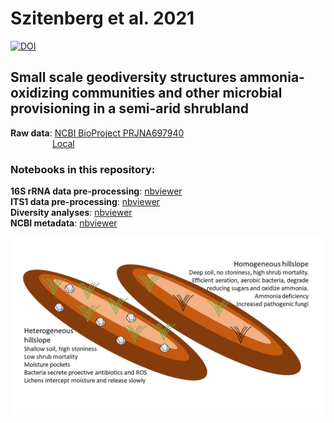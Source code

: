# Szitenberg et al. 2021
[![DOI](https://zenodo.org/badge/264662940.svg)](https://zenodo.org/badge/latestdoi/264662940)  
## Small scale geodiversity structures ammonia-oxidizing communities and other microbial provisioning in a semi-arid shrubland

**Raw data**: [NCBI BioProject PRJNA697940](https://www.ncbi.nlm.nih.gov/Traces/study/?query_key=1&WebEnv=MCID_6015342690079455542dd91f&o=sample_name_s%3Aa%3Bacc_s%3Aa)  
&nbsp;&nbsp;&nbsp;&nbsp;&nbsp;&nbsp;&nbsp;&nbsp;&nbsp;&nbsp;&nbsp;&nbsp;&nbsp;&nbsp;&nbsp;&nbsp;&nbsp;[Local](https://github.com/DSASC/Szitenberg2021_geodiversity/tree/master/raw_data)

### Notebooks in this repository:
**16S rRNA data pre-processing**: [nbviewer](https://nbviewer.jupyter.org/github/DSASC/Szitenberg2021_geodiversity/blob/master/PreProcess16sData.ipynb)  
**ITS1 data pre-processing**: [nbviewer](https://nbviewer.jupyter.org/github/DSASC/Szitenberg2021_geodiversity/blob/master/PreProcessITS1Data.ipynb)  
**Diversity analyses**: [nbviewer](https://nbviewer.jupyter.org/github/DSASC/Szitenberg2021_geodiversity/blob/master/Diversity.ipynb)  
**NCBI metadata**: [nbviewer](https://nbviewer.jupyter.org/github/DSASC/Szitenberg2021_geodiversity/blob/master/BioSample_and_SRA.ipynb)  
  
![Graphical abstract](https://github.com/DSASC/Szitenberg2021_geodiversity/raw/master/geo_abstract.png)
